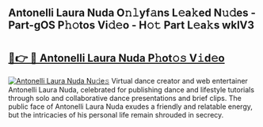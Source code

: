 ## Antonelli Laura Nuda O𝚗𝚕yf𝚊ns L𝚎a𝚔ed N𝚞𝚍es - Part-gOS P𝚑𝚘tos Vi𝚍𝚎o - H𝚘𝚝 Part L𝚎a𝚔s wklV3

# <h2><a href="http://kf7b1us.oniu.top/?m=Antonelli+Laura+Nuda">🔗👉 🔴 Antonelli Laura Nuda P𝚑ot𝚘𝚜 V𝚒d𝚎o</a></h2>

[![Antonelli Laura Nuda Nu𝚍e𝚜](https://i.imgur.com/0qMVB7G.gif)](http://kf7b1us.oniu.top/?m=Antonelli+Laura+Nuda)
Virtual dance creator and web entertainer Antonelli Laura Nuda, celebrated for publishing dance and lifestyle tutorials through solo and collaborative dance presentations and brief clips. The public face of Antonelli Laura Nuda exudes a friendly and relatable energy, but the intricacies of his personal life remain shrouded in secrecy.  

